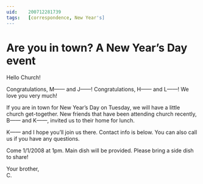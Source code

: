 ```yaml
---
uid:	200712281739
tags:	[correspondence, New Year's]
---
```

  
# Are you in town? A New Year’s Day event

Hello Church!

Congratulations, M—— and J——! Congratulations, H—— and L——! We love you very much!

If you are in town for New Year’s Day on Tuesday, we will have a little church get-together. New friends that have been attending church recently, B—— and K——, invited us to their home for lunch.

K—— and I hope you’ll join us there. Contact info is below. You can also call us if you have any questions.

Come 1/1/2008 at 1pm. Main dish will be provided. Please bring a side dish to share!

Your brother,  
C.
